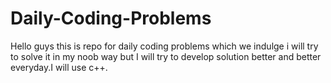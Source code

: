 # Daily-Coding-Problems
Hello guys this is repo for daily coding problems which we indulge i will try to solve it in my noob way but I will 
try to develop solution better and better everyday.I will use c++.
